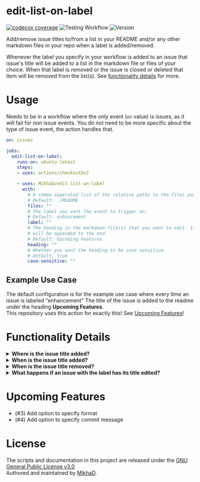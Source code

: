 # edit-list-on-label
[![codecov coverage](https://img.shields.io/codecov/c/github/MikhaD/edit-list-on-label?logo=jest&token=EENAHP5UOG)](https://codecov.io/gh/MikhaD/edit-list-on-label)
![Testing Workflow](https://github.com/MikhaD/edit-list-on-label/workflows/Testing/badge.svg?branch=main)
![Version](https://img.shields.io/github/package-json/v/MikhaD/edit-list-on-label)

Add/remove issue titles to/from a list in your README and/or any other markdown files in your repo when a label is added/removed.

Whenever the label you specify in your workflow is added to an issue that issue's title will be added to a list in the markdown file or files of your choice.
When that label is removed or the issue is closed or deleted that item will be removed from the list(s).
See [functionality details](#functionality-details) for more.
# Usage
Needs to be in a workflow where the only event (`on` value) is issues, as it will fail for non issue events.
You do not need to be more specific about the type of issue event, the action handles that.
```yaml
on: issues

jobs:
  edit-list-on-label:
    runs-on: ubuntu-latest
    steps:
    - uses: actions/checkout@v2

    - uses: MikhaD/edit-list-on-label
      with:
        # A comma seperated list of the relative paths to the files you want to modify
        # Default: ./README
        files: ""
        # The label you want the event to trigger on.
        # Default: enhancement
        label: ""
        # The heading in the markdown file(s) that you want to edit. If not present it
        # will be appended to the end.
        # Default: Upcoming Features
        heading: ""
        # Whether you want the heading to be case sensitive.
        # Default: true
        case-sensitive: ""
```
## Example Use Case
The default configuration is for the example use case where every time an issue is labeled "enhancement" The title of the issue is added to the readme under the heading **Upcoming Features**.<br>This repository uses this action for exactly this! See [Upcoming Features](#upcoming-features)!

# Functionality Details
<details>
<summary><strong>Where is the issue title added?</strong></summary>
 
 An issue's title is added to the *last list* under the specified heading in the given markdown files if there are multiple lists under that heading. If there are no lists it will place a list item as the last line under that heading.
<br>If multiple identical headings exist in a file the one with the highest heading level (# > ##) will be chosen. If multiple identical headings with the same level exist in a file the first one will be chosen. If the heading doesn't exist in the file it will be appended to the end of the file.
</details>
<details>
<summary><strong>When is the issue title added?</strong></summary>
 
 This action is called on every issue event, but only adds the issue title to the list if:
- The issue has been labeled with the specified label
- An issue with the specified label has been reopened
</details> 
<details>
<summary><strong>When is the issue title removed?</strong></summary>

The title of an issue with the specified label is removed from the list(s) when:
- The issue is closed
- The specified label is removed from the issue
- The issue is deleted
</details>
<details>
<summary><strong>What happens if an issue with the label has its title edited?</strong></summary>

If an issue with the specified label has its title edited the list item for that issue will be modifed to reflect the issue's new name.
</details>

# Upcoming Features
- (#3) Add option to specify format
- (#4) Add option to specify commit message
# License
The scripts and documentation in this project are released under the [GNU General Public License v3.0](https://github.com/MikhaD/edit-list-on-label/blob/main/COPYING)<br>
Authored and maintained by [MikhaD](https://github.com/MikhaD).
